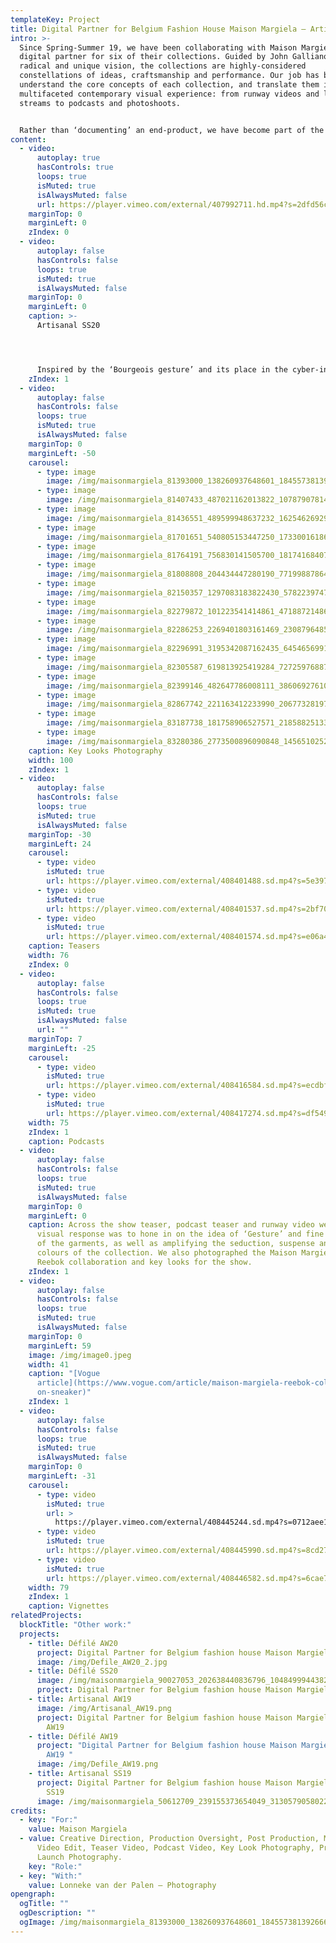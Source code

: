 ```yaml
---
templateKey: Project
title: Digital Partner for Belgium Fashion House Maison Margiela – Artisanal SS20
intro: >-
  Since Spring-Summer 19, we have been collaborating with Maison Margiela as a
  digital partner for six of their collections. Guided by John Galliano’s
  radical and unique vision, the collections are highly-considered
  constellations of ideas, craftsmanship and performance. Our job has been to
  understand the core concepts of each collection, and translate them into a
  multifaceted contemporary visual experience: from runway videos and live show
  streams to podcasts and photoshoots.


  Rather than ‘documenting’ an end-product, we have become part of the making-process itself. Drawing on the maison’s craft-based approach, we have come up with tailor-made formats and visual communication strategies that respond to the specific themes and language of each season. Building new forms that work alongside Galliano’s avant-garde thought-process, the digital universes we have created are an extension of the collection, rather than a documentation of it.
content:
  - video:
      autoplay: true
      hasControls: true
      loops: true
      isMuted: true
      isAlwaysMuted: false
      url: https://player.vimeo.com/external/407992711.hd.mp4?s=2dfd56cc8749a4e12099c6ca3c3fe9bfb4d8c2b1&profile_id=175
    marginTop: 0
    marginLeft: 0
    zIndex: 0
  - video:
      autoplay: false
      hasControls: false
      loops: true
      isMuted: true
      isAlwaysMuted: false
    marginTop: 0
    marginLeft: 0
    caption: >-
      Artisanal SS20




      Inspired by the ‘Bourgeois gesture’ and its place in the cyber-industrial revolution of today, this collection saw Galliano trace and reuse fragments of the past, upcycling classic shapes from the turn of the century – and rebelling against them.
    zIndex: 1
  - video:
      autoplay: false
      hasControls: false
      loops: true
      isMuted: true
      isAlwaysMuted: false
    marginTop: 0
    marginLeft: -50
    carousel:
      - type: image
        image: /img/maisonmargiela_81393000_138260937648601_1845573813926662268_n.jpg
      - type: image
        image: /img/maisonmargiela_81407433_487021162013822_1078790781451542693_n.jpg
      - type: image
        image: /img/maisonmargiela_81436551_489599948637232_1625462692987483231_n.jpg
      - type: image
        image: /img/maisonmargiela_81701651_540805153447250_1733001618608458143_n.jpg
      - type: image
        image: /img/maisonmargiela_81764191_756830141505700_1817416840728138050_n.jpg
      - type: image
        image: /img/maisonmargiela_81808808_204434447280190_7719988786441022934_n.jpg
      - type: image
        image: /img/maisonmargiela_82150357_1297083183822430_5782239747704669639_n.jpg
      - type: image
        image: /img/maisonmargiela_82279872_101223541414861_4718872148656958662_n.jpg
      - type: image
        image: /img/maisonmargiela_82286253_2269401803161469_230879648543988742_n.jpg
      - type: image
        image: /img/maisonmargiela_82296991_3195342087162435_6454656991383740948_n.jpg
      - type: image
        image: /img/maisonmargiela_82305587_619813925419284_7272597688793800376_n.jpg
      - type: image
        image: /img/maisonmargiela_82399146_482647786008111_3860692761022422374_n.jpg
      - type: image
        image: /img/maisonmargiela_82867742_221163412233990_20677328197661397_n.jpg
      - type: image
        image: /img/maisonmargiela_83187738_181758906527571_2185882513356312644_n.jpg
      - type: image
        image: /img/maisonmargiela_83280386_2773500896090848_14565102521119019_n.jpg
    caption: Key Looks Photography
    width: 100
    zIndex: 1
  - video:
      autoplay: false
      hasControls: false
      loops: true
      isMuted: true
      isAlwaysMuted: false
    marginTop: -30
    marginLeft: 24
    carousel:
      - type: video
        isMuted: true
        url: https://player.vimeo.com/external/408401488.sd.mp4?s=5e397a193033e62208906d1cfd28006f0c78a794&profile_id=165
      - type: video
        isMuted: true
        url: https://player.vimeo.com/external/408401537.sd.mp4?s=2bf70a982de8303bf6aa14bd6876ef473ebd0be4&profile_id=165
      - type: video
        isMuted: true
        url: https://player.vimeo.com/external/408401574.sd.mp4?s=e06a4919f7e4a090709d833742f18e2ab9f1c67c&profile_id=165
    caption: Teasers
    width: 76
    zIndex: 0
  - video:
      autoplay: false
      hasControls: false
      loops: true
      isMuted: true
      isAlwaysMuted: false
      url: ""
    marginTop: 7
    marginLeft: -25
    carousel:
      - type: video
        isMuted: true
        url: https://player.vimeo.com/external/408416584.sd.mp4?s=ecdbffcd1f5160aa6f6cc77403de34efbe7f6890&profile_id=165
      - type: video
        isMuted: true
        url: https://player.vimeo.com/external/408417274.sd.mp4?s=df549173ccf68c88ab54c61c527c2c8d56070697&profile_id=165
    width: 75
    zIndex: 1
    caption: Podcasts
  - video:
      autoplay: false
      hasControls: false
      loops: true
      isMuted: true
      isAlwaysMuted: false
    marginTop: 0
    marginLeft: 0
    caption: Across the show teaser, podcast teaser and runway video we created, our
      visual response was to hone in on the idea of ‘Gesture’ and fine details
      of the garments, as well as amplifying the seduction, suspense and vibrant
      colours of the collection. We also photographed the Maison Margiela x
      Reebok collaboration and key looks for the show.
    zIndex: 1
  - video:
      autoplay: false
      hasControls: false
      loops: true
      isMuted: true
      isAlwaysMuted: false
    marginTop: 0
    marginLeft: 59
    image: /img/image0.jpeg
    width: 41
    caption: "[Vogue
      article](https://www.vogue.com/article/maison-margiela-reebok-collaborati\
      on-sneaker)"
    zIndex: 1
  - video:
      autoplay: false
      hasControls: false
      loops: true
      isMuted: true
      isAlwaysMuted: false
    marginTop: 0
    marginLeft: -31
    carousel:
      - type: video
        isMuted: true
        url: >
          https://player.vimeo.com/external/408445244.sd.mp4?s=0712aee1373ddc9c185c1a357f3ac646385a30d8&profile_id=165
      - type: video
        isMuted: true
        url: https://player.vimeo.com/external/408445990.sd.mp4?s=8cd275d0b920706b2d72e04a7254c9626b152196&profile_id=165
      - type: video
        isMuted: true
        url: https://player.vimeo.com/external/408446582.sd.mp4?s=6cae77a4f7d5558e740a1ea0696fe76c26a503f3&profile_id=165
    width: 79
    zIndex: 1
    caption: Vignettes
relatedProjects:
  blockTitle: "Other work:"
  projects:
    - title: Défilé AW20
      project: Digital Partner for Belgium fashion house Maison Margiela – Défilé AW20
      image: /img/Defile_AW20_2.jpg
    - title: Défilé SS20
      image: /img/maisonmargiela_90027053_202638440836796_1048499944382231102_n.jpg
      project: Digital Partner for Belgium fashion house Maison Margiela – Défilé SS20
    - title: Artisanal AW19
      image: /img/Artisanal_AW19.png
      project: Digital Partner for Belgium fashion house Maison Margiela – Artisanal
        AW19
    - title: Défilé AW19
      project: "Digital Partner for Belgium fashion house Maison Margiela – Défilé
        AW19 "
      image: /img/Defile_AW19.png
    - title: Artisanal SS19
      project: Digital Partner for Belgium fashion house Maison Margiela – Artisanal
        SS19
      image: /img/maisonmargiela_50612709_239155373654049_3130579058022923543_n.jpg
credits:
  - key: "For:"
    value: Maison Margiela
  - value: Creative Direction, Production Oversight, Post Production, Main Show
      Video Edit, Teaser Video, Podcast Video, Key Look Photography, Product
      Launch Photography.
    key: "Role:"
  - key: "With:"
    value: Lonneke van der Palen – Photography
opengraph:
  ogTitle: ""
  ogDescription: ""
  ogImage: /img/maisonmargiela_81393000_138260937648601_1845573813926662268_n.jpg
---
```

